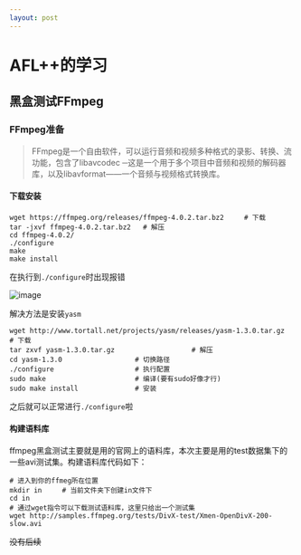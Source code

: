 ```yaml
---
layout: post
---
```

# AFL++的学习

## 黑盒测试FFmpeg

### FFmpeg准备

> FFmpeg是一个自由软件，可以运行音频和视频多种格式的录影、转换、流功能，包含了libavcodec ─这是一个用于多个项目中音频和视频的解码器库，以及libavformat——一个音频与视频格式转换库。

#### 下载安装
```
wget https://ffmpeg.org/releases/ffmpeg-4.0.2.tar.bz2     # 下载
tar -jxvf ffmpeg-4.0.2.tar.bz2   # 解压
cd ffmpeg-4.0.2/
./configure
make
make install
```
在执行到`./configure`时出现报错

![image](https://user-images.githubusercontent.com/98165037/197786093-931189c3-a69d-4576-8941-7397d7ae5a60.png)

解决方法是安装`yasm`

```
wget http://www.tortall.net/projects/yasm/releases/yasm-1.3.0.tar.gz     # 下载
tar zxvf yasm-1.3.0.tar.gz                   # 解压
cd yasm-1.3.0                  # 切换路径
./configure                    # 执行配置
sudo make                      # 编译(要有sudo好像才行)
sudo make install              # 安装
```

之后就可以正常进行`./configure`啦

#### 构建语料库

ffmpeg黑盒测试主要就是用的官网上的语料库，本次主要是用的test数据集下的一些avi测试集。构建语料库代码如下：

```
# 进入到你的ffmeg所在位置
mkdir in     # 当前文件夹下创建in文件下
cd in
# 通过wget指令可以下载测试语料库，这里只给出一个测试集
wget http://samples.ffmpeg.org/tests/DivX-test/Xmen-OpenDivX-200-slow.avi
```

~~没有后续~~
